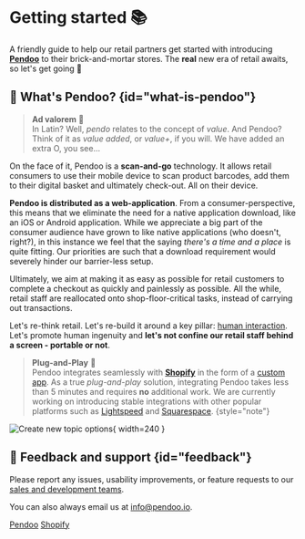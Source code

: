 # Getting started :books:

A friendly guide to help our retail partners get started with introducing <b><a href="https://pendoo.io">Pendoo</a></b> to their brick-and-mortar stores.
The <b>real</b> new era of retail awaits, so let's get going :rocket:


## :microscope: What's Pendoo? {id="what-is-pendoo"}
><b>Ad valorem</b> :tophat:<br/>
>In Latin? Well, <i>pendo</i> relates to the concept of <i>value</i>. And Pendoo? Think 
>of it as <i>value added</i>, or <i>value+</i>, if you will. We have added an extra O, you see...

On the face of it, Pendoo is a <b>scan-and-go</b> technology. It allows retail consumers to use their mobile device to scan 
product barcodes, add them to their digital basket and ultimately check-out. All on their device.

**Pendoo is distributed as a web-application**. From a consumer-perspective, this means that we eliminate the need for a native application download, 
like an iOS or Android application. While we appreciate a big part of the consumer audience have grown to like native applications (who doesn't, right?), in this 
instance we feel that the saying <i>there's a time and a place</i> is quite fitting. 
Our priorities are such that a download requirement would severely hinder our barrier-less setup. 

Ultimately, we aim at making it as easy as possible for retail customers to complete a checkout as quickly and painlessly as possible. 
All the while, retail staff are reallocated onto shop-floor-critical tasks, instead of carrying out transactions. 

Let's re-think retail. Let's re-build it around a key pillar: <u>human interaction</u>. Let's promote human ingenuity and 
**let's not confine our retail staff behind a screen - portable or not**.

><b>Plug-and-Play</b> :circus_tent: <br/>
>Pendoo integrates seamlessly with <a href="https://shopify.com"><b>Shopify</b></a> in the form of a <a href="https://help.shopify.com/en/manual/apps/app-types/custom-apps">custom app</a>.
>As a true <i>plug-and-play</i> solution, integrating Pendoo takes less than 5 minutes and requires <b>no</b> additional work.
>We are currently working on introducing stable integrations with other popular platforms such as <a href="https://lightspeedhq.com">Lightspeed</a> and <a href="https://squarespace.com">Squarespace</a>.
{style="note"}


![Create new topic options](scan.svg){ width=240 }

## :incoming_envelope: Feedback and support {id="feedback"}
Please report any issues, usability improvements, or feature requests to our
<a href="https://pendoo.io/contact">sales and development teams</a>.

You can also always email us at [info@pendoo.io](mailto:info@pendoo.io).

<seealso>
    <category ref="pendoo">
        <a href="https://pendoo.io">Pendoo</a>
        <a href="https://shopify.com">Shopify</a>
    </category>
</seealso>